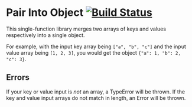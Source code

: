 # Pair Into Object [![Build Status](https://travis-ci.org/haykam821/Pair-Into-Object.svg?branch=master)](https://travis-ci.org/haykam821/Pair-Into-Object)

This single-function library merges two arrays of keys and values respectively into a single object.

For example, with the input key array being `["a", "b", "c"]` and the input value array being `[1, 2, 3]`, you would get the object `{"a": 1, "b": 2, "c": 3}`.

## Errors

If your key or value input is *not* an array, a TypeError will be thrown. If the key and value input arrays do not match in length, an Error will be thrown.